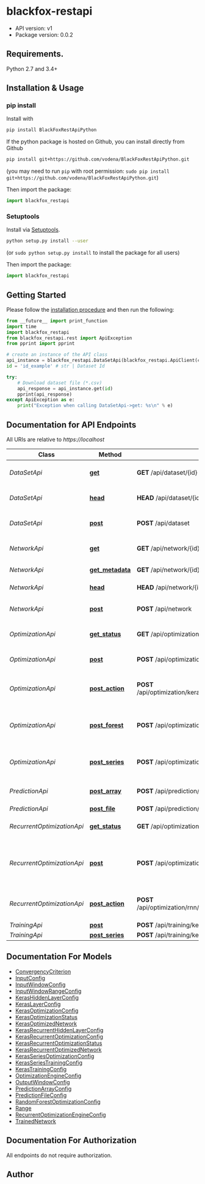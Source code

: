 # blackfox-restapi

- API version: v1
- Package version: 0.0.2

## Requirements.

Python 2.7 and 3.4+

## Installation & Usage
### pip install

Install with 

```sh
pip install BlackFoxRestApiPython
```

If the python package is hosted on Github, you can install directly from Github

```sh
pip install git+https://github.com/vodena/BlackFoxRestApiPython.git
```
(you may need to run `pip` with root permission: `sudo pip install git+https://github.com/vodena/BlackFoxRestApiPython.git`)

Then import the package:
```python
import blackfox_restapi 
```

### Setuptools

Install via [Setuptools](http://pypi.python.org/pypi/setuptools).

```sh
python setup.py install --user
```
(or `sudo python setup.py install` to install the package for all users)

Then import the package:
```python
import blackfox_restapi
```

## Getting Started

Please follow the [installation procedure](#installation--usage) and then run the following:

```python
from __future__ import print_function
import time
import blackfox_restapi
from blackfox_restapi.rest import ApiException
from pprint import pprint

# create an instance of the API class
api_instance = blackfox_restapi.DataSetApi(blackfox_restapi.ApiClient(configuration))
id = 'id_example' # str | Dataset Id

try:
    # Download dataset file (*.csv)
    api_response = api_instance.get(id)
    pprint(api_response)
except ApiException as e:
    print("Exception when calling DataSetApi->get: %s\n" % e)

```

## Documentation for API Endpoints

All URIs are relative to *https://localhost*

Class | Method | HTTP request | Description
------------ | ------------- | ------------- | -------------
*DataSetApi* | [**get**](docs/DataSetApi.md#get) | **GET** /api/dataset/{id} | Download dataset file (*.csv)
*DataSetApi* | [**head**](docs/DataSetApi.md#head) | **HEAD** /api/dataset/{id} | Check if dataset file exist
*DataSetApi* | [**post**](docs/DataSetApi.md#post) | **POST** /api/dataset | Upload dataset file (*.csv)
*NetworkApi* | [**get**](docs/NetworkApi.md#get) | **GET** /api/network/{id} | Download model file (*.h5)
*NetworkApi* | [**get_metadata**](docs/NetworkApi.md#get_metadata) | **GET** /api/network/{id}/metadata | Get model metadata
*NetworkApi* | [**head**](docs/NetworkApi.md#head) | **HEAD** /api/network/{id} | Check if h5 file exist
*NetworkApi* | [**post**](docs/NetworkApi.md#post) | **POST** /api/network | Upload model(h5 file)
*OptimizationApi* | [**get_status**](docs/OptimizationApi.md#get_status) | **GET** /api/optimization/keras/{id}/status | Get status of optimization
*OptimizationApi* | [**post**](docs/OptimizationApi.md#post) | **POST** /api/optimization/keras | Starts new optimization using keras
*OptimizationApi* | [**post_action**](docs/OptimizationApi.md#post_action) | **POST** /api/optimization/keras/{id}/action/{optimizationAction} | Stop or cancel running optimization
*OptimizationApi* | [**post_forest**](docs/OptimizationApi.md#post_forest) | **POST** /api/optimization/random-forest | Starts new optimization using random forest
*OptimizationApi* | [**post_series**](docs/OptimizationApi.md#post_series) | **POST** /api/optimization/keras-series | Starts new series optimization using keras
*PredictionApi* | [**post_array**](docs/PredictionApi.md#post_array) | **POST** /api/prediction/keras/array | Predict values from array
*PredictionApi* | [**post_file**](docs/PredictionApi.md#post_file) | **POST** /api/prediction/keras/file | 
*RecurrentOptimizationApi* | [**get_status**](docs/RecurrentOptimizationApi.md#get_status) | **GET** /api/optimization/rnn/keras/{id}/status | Get status of optimization
*RecurrentOptimizationApi* | [**post**](docs/RecurrentOptimizationApi.md#post) | **POST** /api/optimization/rnn/keras | Starts new reccurent neural network optimization using keras
*RecurrentOptimizationApi* | [**post_action**](docs/RecurrentOptimizationApi.md#post_action) | **POST** /api/optimization/rnn/keras/{id}/action/{optimizationAction} | Stop or cancel running optimization
*TrainingApi* | [**post**](docs/TrainingApi.md#post) | **POST** /api/training/keras | 
*TrainingApi* | [**post_series**](docs/TrainingApi.md#post_series) | **POST** /api/training/keras-series | 


## Documentation For Models

 - [ConvergencyCriterion](docs/ConvergencyCriterion.md)
 - [InputConfig](docs/InputConfig.md)
 - [InputWindowConfig](docs/InputWindowConfig.md)
 - [InputWindowRangeConfig](docs/InputWindowRangeConfig.md)
 - [KerasHiddenLayerConfig](docs/KerasHiddenLayerConfig.md)
 - [KerasLayerConfig](docs/KerasLayerConfig.md)
 - [KerasOptimizationConfig](docs/KerasOptimizationConfig.md)
 - [KerasOptimizationStatus](docs/KerasOptimizationStatus.md)
 - [KerasOptimizedNetwork](docs/KerasOptimizedNetwork.md)
 - [KerasRecurrentHiddenLayerConfig](docs/KerasRecurrentHiddenLayerConfig.md)
 - [KerasRecurrentOptimizationConfig](docs/KerasRecurrentOptimizationConfig.md)
 - [KerasRecurrentOptimizationStatus](docs/KerasRecurrentOptimizationStatus.md)
 - [KerasRecurrentOptimizedNetwork](docs/KerasRecurrentOptimizedNetwork.md)
 - [KerasSeriesOptimizationConfig](docs/KerasSeriesOptimizationConfig.md)
 - [KerasSeriesTrainingConfig](docs/KerasSeriesTrainingConfig.md)
 - [KerasTrainingConfig](docs/KerasTrainingConfig.md)
 - [OptimizationEngineConfig](docs/OptimizationEngineConfig.md)
 - [OutputWindowConfig](docs/OutputWindowConfig.md)
 - [PredictionArrayConfig](docs/PredictionArrayConfig.md)
 - [PredictionFileConfig](docs/PredictionFileConfig.md)
 - [RandomForestOptimizationConfig](docs/RandomForestOptimizationConfig.md)
 - [Range](docs/Range.md)
 - [RecurrentOptimizationEngineConfig](docs/RecurrentOptimizationEngineConfig.md)
 - [TrainedNetwork](docs/TrainedNetwork.md)


## Documentation For Authorization

 All endpoints do not require authorization.


## Author



